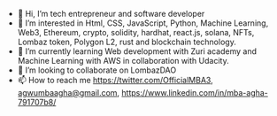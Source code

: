 - 👋 Hi, I’m tech entrepreneur and software developer
- 👀 I’m interested in Html, CSS, JavaScript, Python, Machine Learning, Web3, Ethereum, crypto, solidity, hardhat, react.js, solana, NFTs, Lombaz token, Polygon L2, rust and blockchain technology.
- 🌱 I’m currently learning Web development with Zuri academy and Machine Learning with AWS in collaboration with Udacity.
- 💞️ I’m looking to collaborate on LombazDAO
- 📫 How to reach me https://twitter.com/OfficialMBA3,
agwumbaagha@gmail.com, https://www.linkedin.com/in/mba-agha-791707b8/
<!---
exoticmga/officialMba is a ✨ special ✨ repository because its `README.md` (this file) appears on your GitHub profile.
You can click the Preview link to take a look at your changes.
--->
